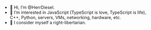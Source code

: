 - 👋 Hi, I’m @HerrDiesel.
- 👀 I’m interested in JavaScript (TypeScript is love, TypeScript is life), C++, Python, servers, VMs, networking, hardware, etc.
- 🗽 I consider myself a right-libertarian.